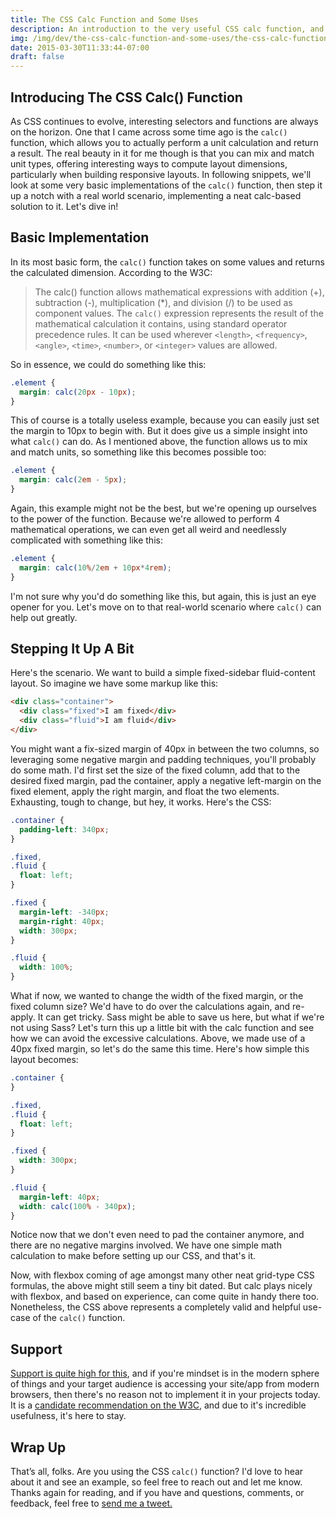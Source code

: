 ```yaml
---
title: The CSS Calc Function and Some Uses
description: An introduction to the very useful CSS calc function, and some snippets to show off its use.
img: /img/dev/the-css-calc-function-and-some-uses/the-css-calc-function-and-some-uses-featured.png
date: 2015-03-30T11:33:44-07:00
draft: false
---
```


## Introducing The CSS Calc() Function

As CSS continues to evolve, interesting selectors and functions are always on the horizon. One that I came across some time ago is the `calc()` function, which allows you to actually perform a unit calculation and return a result. The real beauty in it for me though is that you can mix and match unit types, offering interesting ways to compute layout dimensions, particularly when building responsive layouts. In following snippets, we'll look at some very basic implementations of the `calc()` function, then step it up a notch with a real world scenario, implementing a neat calc-based solution to it. Let's dive in!

## Basic Implementation

In its most basic form, the `calc()` function takes on some values and returns the calculated dimension. According to the W3C:

> The calc() function allows mathematical expressions with addition (+), subtraction (-), multiplication (*), and division (/) to be used as component values. The `calc()` expression represents the result of the mathematical calculation it contains, using standard operator precedence rules. It can be used wherever `<length>`, `<frequency>`, `<angle>`, `<time>`, `<number>`, or `<integer>` values are allowed.

So in essence, we could do something like this:

```css
.element {
  margin: calc(20px - 10px);
}
```

This of course is a totally useless example, because you can easily just set the margin to 10px to begin with. But it does give us a simple insight into what `calc()` can do. As I mentioned above, the function allows us to mix and match units, so something like this becomes possible too:

```css
.element {
  margin: calc(2em - 5px);
}
```

Again, this example might not be the best, but we're opening up ourselves to the power of the function. Because we're allowed to perform 4 mathematical operations, we can even get all weird and needlessly complicated with something like this:

```css
.element {
  margin: calc(10%/2em + 10px*4rem);
}
```

I'm not sure why you'd do something like this, but again, this is just an eye opener for you. Let's move on to that real-world scenario where `calc()` can help out greatly.

## Stepping It Up A Bit

Here's the scenario. We want to build a simple fixed-sidebar fluid-content layout. So imagine we have some markup like this:

```html
<div class="container">
  <div class="fixed">I am fixed</div>
  <div class="fluid">I am fluid</div>
</div>
```

You might want a fix-sized margin of 40px in between the two columns, so leveraging some negative margin and padding techniques, you'll probably do some math. I'd first set the size of the fixed column, add that to the desired fixed margin, pad the container, apply a negative left-margin on the fixed element, apply the right margin, and float the two elements. Exhausting, tough to change, but hey, it works. Here's the CSS:

```css
.container {
  padding-left: 340px;
}

.fixed,
.fluid {
  float: left;
}

.fixed {
  margin-left: -340px;
  margin-right: 40px;
  width: 300px;
}

.fluid {
  width: 100%;
}
```

What if now, we wanted to change the width of the fixed margin, or the fixed column size? We'd have to do over the calculations again, and re-apply. It can get tricky. Sass might be able to save us here, but what if we're not using Sass? Let's turn this up a little bit with the calc function and see how we can avoid the excessive calculations. Above, we made use of a 40px fixed margin, so let's do the same this time. Here's how simple this layout becomes:

```css
.container {
}

.fixed,
.fluid {
  float: left;
}

.fixed {
  width: 300px;
}

.fluid {
  margin-left: 40px;
  width: calc(100% - 340px);
}
```

Notice now that we don't even need to pad the container anymore, and there are no negative margins involved. We have one simple math calculation to make before setting up our CSS, and that's it.

Now, with flexbox coming of age amongst many other neat grid-type CSS formulas, the above might still seem a tiny bit dated. But calc plays nicely with flexbox, and based on experience, can come quite in handy there too. Nonetheless, the CSS above represents a completely valid and helpful use-case of the `calc()` function.

## Support

[Support is quite high for this](http://caniuse.com/#search=calc), and if you're mindset is in the modern sphere of things and your target audience is accessing your site/app from modern browsers, then there's no reason not to implement it in your projects today. It is a [candidate recommendation on the W3C](http://www.w3.org/TR/css3-values/), and due to it's incredible usefulness, it's here to stay.

## Wrap Up

That’s all, folks. Are you using the CSS `calc()` function? I'd love to hear about it and see an example, so feel free to reach out and let me know. Thanks again for reading, and if you have and questions, comments, or feedback, feel free to <a href="http://twitter.com/home?status=@nicksalloum_ I got a question for you!" target="_blank">send me a tweet.</a>
